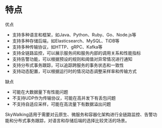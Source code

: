 # 特点

优点

* 支持多种语言和框架，如Java、Python、Ruby、Go、Node.js等
* 支持多种存储后端，如Elasticsearch、MySQL、TiDB等
* 支持多种传输协议，如HTTP、gRPC、Kafka等
* 支持全链路监控，可以展示服务间和服务内部的调用关系和性能指标
* 支持告警功能，可以根据预设的规则和阈值对异常情况进行通知
* 支持分布式事务跟踪，可以追踪跨服务的事务状态和一致性
* 支持动态配置，可以根据运行时的情况动态调整采样率和传输方式

缺点

* 可能在大数据量下有性能问题
* 不支持UDP作为传输协议，可能在高并发下有丢包问题
* 不支持自适应采样，可能在高流量下有数据溢出问题

SkyWalking适用于需要对云原生、微服务和容器化架构进行全链路监控、告警功能和分布式事务跟踪，对语言和存储后端的选择比较灵活的场景。
